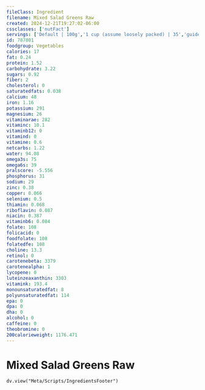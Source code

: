 ```yaml
---
fileClass: Ingredient
filename: Mixed Salad Greens Raw
created: 2024-12-21T19:27:02-06:00
cssclasses: ['nutFact']
servings: ['Default | 100g','1 cup (assume loosely packed) | 35','guideline amount in salad | 70']
id: 787801
foodgroup: Vegetables
calories: 17
fat: 0.24
protein: 1.52
carbohydrate: 3.22
sugars: 0.92
fiber: 2
cholesterol: 0
saturatedfats: 0.038
calcium: 48
iron: 1.16
potassium: 291
magnesium: 26
vitaminarae: 282
vitaminc: 10.1
vitaminb12: 0
vitamind: 0
vitamine: 0.6
netcarbs: 1.22
water: 94.08
omega3s: 75
omega6s: 39
pralscore: -5.556
phosphorus: 31
sodium: 29
zinc: 0.38
copper: 0.066
selenium: 0.5
thiamin: 0.068
riboflavin: 0.087
niacin: 0.387
vitaminb6: 0.084
folate: 108
folicacid: 0
foodfolate: 108
folatedfe: 108
choline: 13.3
retinol: 0
carotenebeta: 3379
carotenealpha: 1
lycopene: 0
luteinzeaxanthin: 3303
vitamink: 193.4
monounsaturatedfat: 8
polyunsaturatedfat: 114
epa: 0
dpa: 0
dha: 0
alcohol: 0
caffeine: 0
theobromine: 0
200calorieweight: 1176.471
---
```


# Mixed Salad Greens Raw

```dataviewjs
dv.view("Meta/Scripts/IngredientsFooter")
```